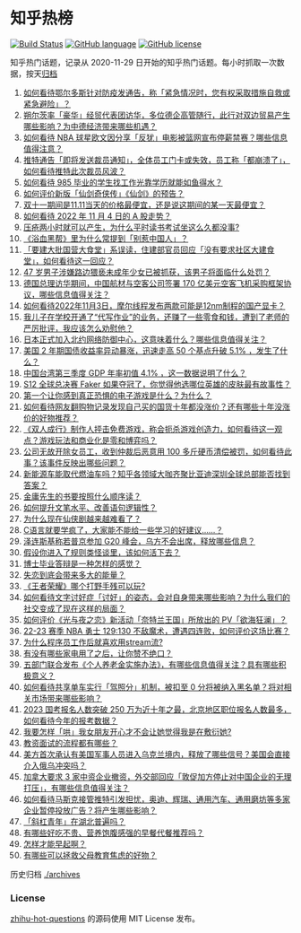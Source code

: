 # 知乎热榜
[![Build Status](https://github.com/ToWeLong/zhihu-hot-questions/workflows/CI/badge.svg)](https://github.com/ToWeLong/zhihu-hot-questions/actions)
[![GitHub language](https://img.shields.io/badge/language-golang-orange.svg)](https://golang.org/)
[![GitHub license](https://img.shields.io/github/license/ToWeLong/zhihu-hot-questions)](https://github.com/ToWeLong/zhihu-hot-questions/blob/main/LICENSE)

知乎热门话题，记录从 2020-11-29 日开始的知乎热门话题。每小时抓取一次数据，按天[归档](./archives)

<!-- BEGIN -->

1. [如何看待鄂尔多斯针对防疫发通告，称「紧急情况时，您有权采取措施自救或紧急避险」？](https://www.zhihu.com/question/564475692)
1. [朔尔茨率「豪华」经贸代表团访华，多位德企高管随行，此行对双边贸易产生哪些影响？为中德经济带来哪些机遇？](https://www.zhihu.com/question/564443489)
1. [如何看待 NBA 球星欧文因分享「反犹」电影被篮网宣布停薪禁赛？哪些信息值得注意？](https://www.zhihu.com/question/564591262)
1. [推特通告「即将发送裁员通知」，全体员工门卡或失效，员工称「都崩溃了」，如何看待推特此次裁员风波？](https://www.zhihu.com/question/564630789)
1. [如何看待 985 毕业的学生找工作光靠学历就能如鱼得水？](https://www.zhihu.com/question/564024089)
1. [如何评价新版「仙剑奇侠传」《仙剑》的预告？](https://www.zhihu.com/question/564399311)
1. [双十一期间是11.11当天的价格最便宜，还是说这期间的某一天最便宜？](https://www.zhihu.com/question/66550652)
1. [如何看待 2022 年 11 月 4 日的 A 股走势？](https://www.zhihu.com/question/564605675)
1. [压疮两小时就可以产生，为什么平时读书考试坐这么久都没事?](https://www.zhihu.com/question/559036956)
1. [《浴血黑帮》里为什么常提到「别惹中国人」？](https://www.zhihu.com/question/353478024)
1. [「要建大批国营大食堂」系误读，住建部官员回应「没有要求社区大建食堂」，如何看待这一回应？](https://www.zhihu.com/question/564392296)
1. [47 岁男子涉嫌路边猥亵未成年少女已被抓获，该男子将面临什么处罚？](https://www.zhihu.com/question/564597735)
1. [德国总理访华期间，中国航材与空客公司签署 170 亿美元空客飞机采购框架协议，哪些信息值得关注？](https://www.zhihu.com/question/564646107)
1. [如何看待2022年11月3日，摩尔线程发布两款可能是12nm制程的国产显卡？](https://www.zhihu.com/question/564399945)
1. [我儿子在学校开通了“代写作业”的业务，还赚了一些零食和钱，遭到了老师的严厉批评，我应该怎么劝慰他？](https://www.zhihu.com/question/564251445)
1. [日本正式加入北约网络防御中心，这意味着什么？哪些信息值得关注？](https://www.zhihu.com/question/564642737)
1. [美国 2 年期国债收益率异动暴涨，迅速走高 50 个基点升破 5.1% ，发生了什么？](https://www.zhihu.com/question/564415876)
1. [中国台湾第三季度 GDP 年率初值 4.1% ，这一数据说明了什么？](https://www.zhihu.com/question/563107177)
1. [S12 全球总决赛 Faker 如果夺冠了，你觉得他选哪位英雄的皮肤最有故事性？](https://www.zhihu.com/question/563992682)
1. [第一个让你感到真正恐惧的电子游戏是什么？为什么？](https://www.zhihu.com/question/359151542)
1. [如何看待网友翻购物记录发现自己买的国货十年都没涨价？还有哪些十年没涨价的好物推荐？](https://www.zhihu.com/question/564439693)
1. [《双人成行》制作人抨击免费游戏，称会扼杀游戏创造力，如何看待这一观点？游戏玩法和商业化是零和博弈吗？](https://www.zhihu.com/question/564445489)
1. [公司无故开除女员工，收到仲裁后恶意用 100 多斤硬币清偿被罚，如何看待此事？该事件反映出哪些问题？](https://www.zhihu.com/question/564381956)
1. [新能源车能取代燃油车吗？知乎各领域大咖齐聚比亚迪深圳全球总部能否找到答案？](https://www.zhihu.com/question/564452132)
1. [金庸先生的书要按照什么顺序读？](https://www.zhihu.com/question/34598906)
1. [如何提升文笔水平、改善语句逻辑性？](https://www.zhihu.com/question/451339370)
1. [为什么现在仙侠剧越来越难看了？](https://www.zhihu.com/question/293435097)
1. [C语言就要学疯了，大家能不能给一些学习的好建议……？](https://www.zhihu.com/question/374677143)
1. [泽连斯基称若普京参加 G20 峰会，乌方不会出席，释放哪些信息？](https://www.zhihu.com/question/564594333)
1. [假设你进入了规则类怪谈里，该如何活下去？](https://www.zhihu.com/question/514472554)
1. [博士毕业答辩是一种怎样的感觉？](https://www.zhihu.com/question/50225298)
1. [失恋到底会带来多大的能量？](https://www.zhihu.com/question/563281963)
1. [《王者荣耀》哪个打野手残可以玩?](https://www.zhihu.com/question/559118409)
1. [如何看待文字讨好症「讨好」的姿态，会对自身带来哪些影响？为什么我们的社交变成了现在这样的局面？](https://www.zhihu.com/question/564408360)
1. [如何评价《光与夜之恋》新活动「奈特兰王国」所放出的 PV「欲海狂澜」？](https://www.zhihu.com/question/564392974)
1. [22-23 赛季 NBA 勇士 129:130 不敌魔术，遭遇四连败，如何评价这场比赛？](https://www.zhihu.com/question/564561792)
1. [为什么程序员工作后就喜欢用stream流?](https://www.zhihu.com/question/562037084)
1. [有没有哪些家电用了之后，让你赞不绝口？](https://www.zhihu.com/question/413751461)
1. [五部门联合发布《个人养老金实施办法》，有哪些信息值得关注？具有哪些积极意义？](https://www.zhihu.com/question/564610144)
1. [如何看待共享单车实行「驾照分」机制，被扣至 0 分将被纳入黑名单？将对相关市场带来哪些影响？](https://www.zhihu.com/question/564584760)
1. [2023 国考报名人数突破 250 万为近十年之最，北京地区职位报名人数最多，如何看待今年的报考数据？](https://www.zhihu.com/question/564583731)
1. [我要怎样「哄」我女朋友开心才不会让她觉得我是在敷衍她?](https://www.zhihu.com/question/563796789)
1. [教资面试的流程都有哪些？](https://www.zhihu.com/question/432819957)
1. [美方首次承认有美国军事人员进入乌克兰境内，释放了哪些信号？美国会直接介入俄乌冲突吗？](https://www.zhihu.com/question/564369823)
1. [加拿大要求 3 家中资企业撤资，外交部回应「敦促加方停止对中国企业的无理打压」，有哪些信息值得关注？](https://www.zhihu.com/question/564430095)
1. [如何看待马斯克接管推特引发担忧，奥迪、辉瑞、通用汽车、通用磨坊等多家企业暂停投放广告？将产生哪些影响？](https://www.zhihu.com/question/564584685)
1. [「斜杠青年」在湖北普遍吗？](https://www.zhihu.com/question/564432045)
1. [有哪些好吃不贵、营养饱腹感强的早餐代餐推荐吗？](https://www.zhihu.com/question/562163873)
1. [怎样才能早起啊？](https://www.zhihu.com/question/564277385)
1. [有哪些可以拯救父母教育焦虑的好物？](https://www.zhihu.com/question/564427288)

<!-- END -->

历史归档 [./archives](./archives)


### License
[zhihu-hot-questions](https://github.com/towelong/zhihu-hot-questions) 的源码使用 MIT License 发布。